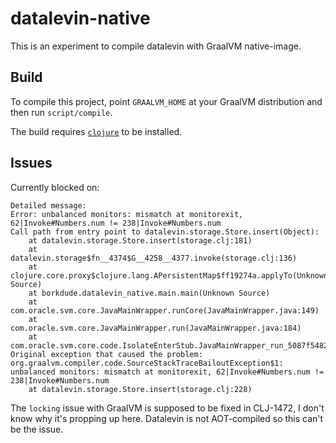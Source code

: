 # datalevin-native

This is an experiment to compile datalevin with GraalVM native-image.

## Build

To compile this project, point `GRAALVM_HOME` at your GraalVM distribution and
then run `script/compile`.

The build requires
[`clojure`](https://clojure.org/guides/getting_started#_clojure_installer_and_cli_tools)
to be installed.

## Issues

Currently blocked on:

``` shell
Detailed message:
Error: unbalanced monitors: mismatch at monitorexit, 62|Invoke#Numbers.num != 238|Invoke#Numbers.num
Call path from entry point to datalevin.storage.Store.insert(Object):
	at datalevin.storage.Store.insert(storage.clj:181)
	at datalevin.storage$fn__4374$G__4258__4377.invoke(storage.clj:136)
	at clojure.core.proxy$clojure.lang.APersistentMap$ff19274a.applyTo(Unknown Source)
	at borkdude.datalevin_native.main.main(Unknown Source)
	at com.oracle.svm.core.JavaMainWrapper.runCore(JavaMainWrapper.java:149)
	at com.oracle.svm.core.JavaMainWrapper.run(JavaMainWrapper.java:184)
	at com.oracle.svm.core.code.IsolateEnterStub.JavaMainWrapper_run_5087f5482cc9a6abc971913ece43acb471d2631b(generated:0)
Original exception that caused the problem: org.graalvm.compiler.code.SourceStackTraceBailoutException$1: unbalanced monitors: mismatch at monitorexit, 62|Invoke#Numbers.num != 238|Invoke#Numbers.num
	at datalevin.storage.Store.insert(storage.clj:228)
```

The `locking` issue with GraalVM is supposed to be fixed in CLJ-1472, I don't
know why it's propping up here. Datalevin is not AOT-compiled so this can't be the issue.
